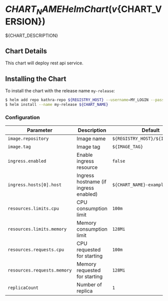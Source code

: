 # ${CHART_NAME} Helm Chart (v${CHART_VERSION})

${CHART_DESCRIPTION}

## Chart Details

This chart will deploy rest api service.

## Installing the Chart

To install the chart with the release name `my-release`:

```bash
$ helm add repo kathra-repo ${REGISTRY_HOST} --username=MY_LOGIN --password=MY_PASSWORD
$ helm install --name my-release ${CHART_NAME}
```

### Configuration

| Parameter                         | Description                          | Default                                   |
| --------------------------------- | ------------------------------------ | ----------------------------------------- |
| `image.repository`                    | Image name                    | `${REGISTRY_HOST}/${IMAGE_NAME}`                         |
| `image.tag`                      | Image tag                     | `${IMAGE_TAG}`                                     |
| `ingress.enabled`          | Enable ingress resource             | `false`                                  |
| `ingress.hosts[0].host`          | Ingress hostname  (if ingress enabled)            | `${CHART_NAME}-example.local`                                  |
| `resources.limits.cpu`             | CPU consumption limit              | `100m`                                         |
| `resources.limits.memory`      | Memory consumption limit  | `128Mi`                                      |
| `resources.requests.cpu`              | CPU requested for starting    | `100m`                                     |
| `resources.requests.memory`            | Memory requested for starting | `128Mi`                                   |
| `replicaCount`            | Number of replica | `1`                                   |


